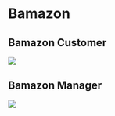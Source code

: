 # Bamazon

## Bamazon Customer

![](Bamazon_Recording.gif)

## Bamazon Manager
![](Bamzon_Manager.gif)

